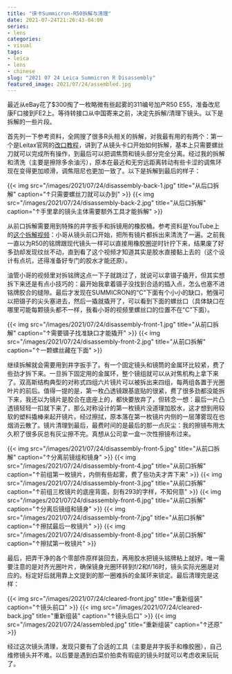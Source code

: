 ```yaml
---
title: "徕卡Summicron-R50拆解与清理"
date: 2021-07-24T21:26:43-04:00
series:
- lens
categories:
- visual
tags:
- leica
- lens
- chinese
slug: "2021 07 24 Leica Summicron R Disassembly"
featured_image: 2021/07/24/assembled.jpg
---
```


最近从eBay花了$300掏了一枚略微有些起雾的311编号加产R50 E55，准备改尼康F口接到FE2上。等待转接口从中国寄来之前，决定先拆解/清理下镜头。以下是拆解的一些片段。
<!--more-->

首先列一下参考资料，全网搜了很多R头相关的拆解，对我最有用的有两个：第一个是Leitax官网的[改口教程](http://www.leitax.com/conversion/leica/Summicron-50-3cams/index.html)，讲到了从镜头卡口开始如何拆解，基本上只需要螺丝刀就可以完成所有操作，到最后可以把调焦筒和镜头部分完全分离。经过我的拆解和清洗（主要是擦除多余油污），原本在最近和无穷远距离转动有些卡涩的调焦环现在变得更加顺滑，调焦阻尼也更加一致了。以下是拆解到最后的样子：

{{< img src="/images/2021/07/24/disassembly-back-1.jpg" title="从后口拆解" caption="↑只需要螺丝刀就可以办到" >}}
{{< img src="/images/2021/07/24/disassembly-back-2.jpg" title="从后口拆解" caption="↑手里拿的镜头主体需要额外工具才能拆解" >}}

从前口拆解需要用到特殊的井字扳手和拆镜用的橡胶桶。参考资料是YouTube上的[这个拆解视频](https://youtu.be/7hKrtXG3e2o)：小哥从镜头前口开始，把所有镜片都拆出来清洗了一遍。之前我一直以为R50的铭牌跟现代镜头一样可以直接用橡胶圈逆时针拧下来，结果废了好多劲却发现纹丝不动，直到看了这个视频才知道其实是胶水直接黏上去的（这个设计有点坑，还得准备好专门的胶水才能还原）。

油管小哥的视频里对拆铭牌这点一下子就跳过了，就说可以拿镊子撬开，但其实想拆下来还是有点小技巧的：最开始我拿着镊子没找到合适的插入点，怎么也塞不进铭牌胶合的缝隙。最后才发现在SUMMICRON的“C”下面有个小小的缺口，勉强可以把镊子的尖头塞进去，然后一撬就撬开了，可以看到下面的螺丝口（具体缺口在哪里可能每颗镜头都不一样，我看小哥的视频里螺丝口的位置不在“C”下面）。

{{< img src="/images/2021/07/24/disassembly-front-1.jpg" title="从前口拆解" caption="↑需要镊子找准缺口才能撬开" >}}
{{< img src="/images/2021/07/24/disassembly-front-2.jpg" title="从前口拆解" caption="↑一颗螺丝藏在下面" >}}

继续拆解就会需要用到井字扳手了。有一个固定镜头和镜筒的金属环比较紧，费了些劲才拆下来。一旦拆下固定用的金属环，整个镜组就可以从对焦机构上拿下来了。双高斯结构典型的对称式四组六片镜片可以被拆出来四组，每两组各置于光圈叶片的前后。值得一提的是，第一枚凸透镜跟基底贴的很紧，费了很多劲都没能拆下来，我还以为镜片是胶合在底座上的，都快要放弃了，但转念一想：最后一片凸透镜轻轻一扣就下来了，那么对称设计的第一枚镜片没道理加胶水，这才想到用较软的塑料撬棒来起开镜片。经过擦拭，原本落在第一枚镜片内侧的一层薄雾现在也烟消云散了。镜片清理到最后，最费时间的是最后的那一点灰尘：我的擦镜布用太久积了很多灰总有灰尘擦不完。真想从公司拿一盒一次性擦镜布过来。

{{< img src="/images/2021/07/24/disassembly-front-5.jpg" title="从前口拆解" caption="↑分离前镜组和镜身" >}}
{{< img src="/images/2021/07/24/disassembly-front-4.jpg" title="从前口拆解" caption="↑前组第一枚镜片，内侧有些起雾，费了些功夫才弄下来" >}}
{{< img src="/images/2021/07/24/disassembly-front-3.jpg" title="从前口拆解" caption="↑前组三枚镜片的底座背面，刻有293的字样，不知何意" >}}
{{< img src="/images/2021/07/24/disassembly-front-6.jpg" title="从前口拆解" caption="↑分离后镜组和镜身" >}}
{{< img src="/images/2021/07/24/disassembly-front-7.jpg" title="从前口拆解" caption="↑擦拭最后一枚镜片" >}}
{{< img src="/images/2021/07/24/disassembly-front-8.jpg" title="从前口拆解" caption="↑擦拭第一枚镜片" >}}

最后，把弄干净的各个零部件原样装回去，再用胶水把镜头铭牌粘上就好。唯一需要注意的是对齐光圈叶片，确保镜身光圈环转到f/2和f/16时，镜头实际光圈是对应的。标定好后就用靠上文提到的那一圈难拆的金属环来锁定。最后清理完是这样：

{{< img src="/images/2021/07/24/cleared-front.jpg" title="重新组装" caption="↑镜头前口" >}}
{{< img src="/images/2021/07/24/cleared-back.jpg" title="重新组装" caption="↑镜头后口" >}}
{{< img src="/images/2021/07/24/assembled.jpg" title="重新组装" caption="↑还原" >}}

经过这次镜头清理，发现只要有了合适的工具（主要是井字扳手和橡胶圈），自己维修镜头并不难。以后要是遇到白菜价拍卖有瑕疵的镜头时就可以考虑收来玩玩了。